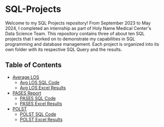 # SQL-Projects

Welcome to my SQL Projects repository! From September 2023 to May 2024, I completed an internship as part of Holy Name Medical Center's Data Science Team. This repository contains three of about ten SQL projects that I worked on to demonstrate my capabilities in SQL programming and database management. Each project is organized into its own folder with its respective SQL Query and the results.

## Table of Contents

- [Average LOS](Average-LOS)
  - [Avg LOS SQL Code](Average-LOS/SQL-Code.pdf)
  - [Avg LOS Excel Results](Average%20LOS/Average%20LOS%20(Split%20by%20Unit).xlsx)
- [PASES Report](PASES-Report)
  - [PASES SQL Code](PASES%20Report/PASES%20SQL%20Query.pdf)
  - [PASES Excel Results](PASES%20Report/OR%20Elective%20Patients%20and%20PASES%20Form%20List.xlsx)
- [POLST](POLST)
  - [POLST SQL Code](POLST/POLST%20SQL%20Query.pdf)
  - [POLST Excel Results](POLST/POLST%20List.xlsx)
